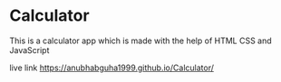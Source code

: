 # Calculator
This is a calculator app which is made with the help of HTML CSS and JavaScript

live link
https://anubhabguha1999.github.io/Calculator/
